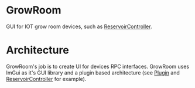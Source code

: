 # GrowRoom
GUI for IOT grow room devices, such as [ReservoirController](https://github.com/vaizq/ReservoirController).

# Architecture
GrowRoom's job is to create UI for devices RPC interfaces.
GrowRoom uses ImGui as it's GUI library and a plugin based architecture (see [Plugin](./Plugin.h) and [ReservoirController](./ReservoirController.h) for example).